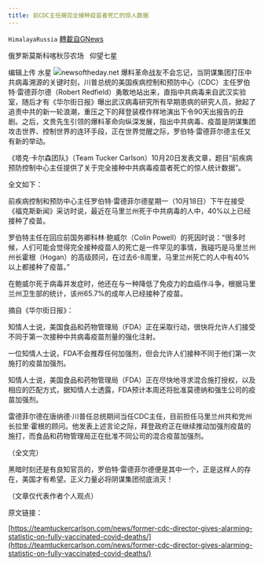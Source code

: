 ```yaml
---
title: 前CDC主任揭完全接种疫苗者死亡的惊人数据
---
```

`HimalayaRussia` [轉載自GNews](https://gnews.org/zh-hans/1606691/)

俄罗斯莫斯科喀秋莎农场   仰望七星

编辑上传  水星
![](https://assets.gnews.org/wp-content/uploads/2021/10/C-6.jpg)newsoftheday.net
爆料革命战友不会忘记，当阴谋集团打压中共病毒溯源的关键时刻，川普总统的美国疾病控制和预防中心（CDC）主任罗伯特·雷德菲尔德（Robert Redfield）勇敢地站出来，直指中共病毒来自武汉实验室，随后才有《华尔街日报》曝出武汉病毒研究所有早期患病的研究人员，掀起了追责中共的新一轮浪潮，重压之下的拜登装模作样地演出下令90天出报告的丑剧。之后，文贵先生引领的爆料革命向纵深发展，指出中共病毒、疫苗是阴谋集团攻击世界、控制世界的连环手段，正在世界觉醒之际，罗伯特·雷德菲尔德主任又有新的举动。

《塔克·卡尔森团队》（Team Tucker Carlson）10月20日发表文章，题目“前疾病预防控制中心主任提供了关于完全接种中共病毒疫苗者死亡的惊人统计数据”。

全文如下：

前疾病控制和预防中心主任罗伯特·雷德菲尔德星期一（10月18日）下午在接受《福克斯新闻》采访时说，最近在马里兰州死于中共病毒的人中，40%以上已经接种了疫苗。

罗伯特主任在回应前国务卿科林·鲍威尔（Colin Powell）的死因时说：“很多时候，人们可能会觉得完全接种疫苗人的死亡是一件罕见的事情，我碰巧是马里兰州州长霍根（Hogan）的高级顾问，在过去6-8周里，马里兰州死亡的人中有40%以上都接种了疫苗。”

在鲍威尔死于病毒并发症时，他还在与一种降低了免疫力的血癌作斗争，根据马里兰州卫生部的统计，该州65.7%的成年人已经接种了疫苗。

摘自《华尔街日报》：

知情人士说，美国食品和药物管理局（FDA）正在采取行动，很快将允许人们接受不同于第一次接种中共病毒疫苗剂量的强化注射。

一位知情人士说，FDA不会推荐任何加强剂，但会允许人们接种不同于他们第一次施打的疫苗加强剂。

知情人士说，美国食品和药物管理局（FDA）正在尽快地寻求混合施打授权，以及相应的匹配方式，据知情人士透露，FDA预计本周还将批准莫德纳和强生公司的疫苗加强剂。

雷德菲尔德在唐纳德·川普任总统期间当任CDC主任，目前担任马里兰州共和党州长拉里·霍根的顾问。他发表上述言论之际，拜登政府正在继续推动加强剂疫苗的施打，而食品和药物管理局正在批准不同公司的混合疫苗加强剂。

（全文完）

黑暗时刻还是有良知官员的，罗伯特·雷德菲尔德便是其中一个，正是这样人的存在，美国才有希望。正义力量必将阴谋集团彻底消灭！

（文章仅代表作者个人观点）

原文链接：

[https://teamtuckercarlson.com/news/former-cdc-director-gives-alarming-statistic-on-fully-vaccinated-covid-deaths/](https://teamtuckercarlson.com/news/former-cdc-director-gives-alarming-statistic-on-fully-vaccinated-covid-deaths/)
